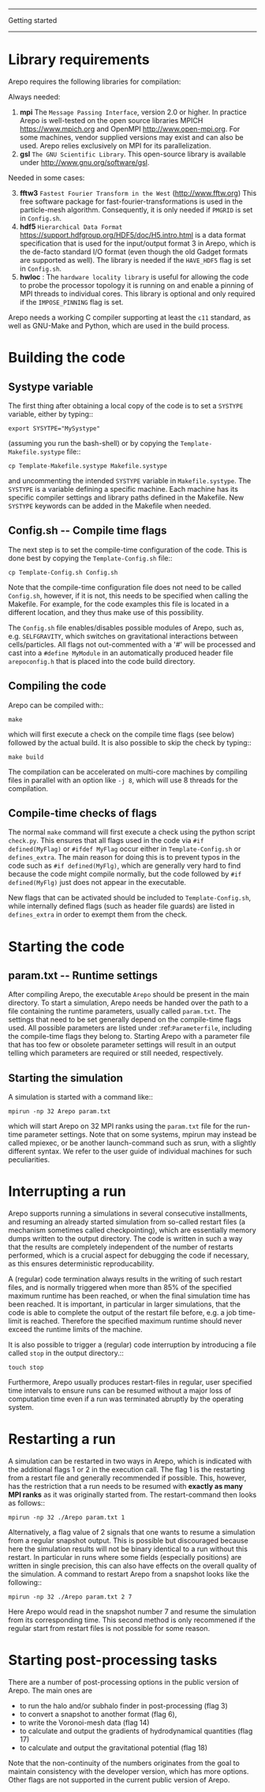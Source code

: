 *******************
Getting started
*******************


Library requirements
====================

Arepo requires the following libraries for compilation:

Always needed:

1. **mpi** The `Message Passing Interface`, version 2.0 or higher.  In
   practice Arepo is well-tested on the open source libraries MPICH
   <https://www.mpich.org> and OpenMPI <http://www.open-mpi.org>.  For
   some machines, vendor supplied versions may exist and can also be
   used.  Arepo relies exclusively on MPI for its parallelization.
2. **gsl** `The GNU Scientific Library`. This open-source library is available 
   under <http://www.gnu.org/software/gsl>.
   
Needed in some cases:

3. **fftw3** `Fastest Fourier Transform in the West`
   (<http://www.fftw.org>) This free software package for
   fast-fourier-transformations is used in the particle-mesh
   algorithm. Consequently, it is only needed if ``PMGRID`` is set in
   ``Config.sh``.
4. **hdf5** `Hierarchical Data Format`
   <https://support.hdfgroup.org/HDF5/doc/H5.intro.html> is a data
   format specification that is used for the input/output format 3 in
   Arepo, which is the de-facto standard I/O format (even though the
   old Gadget formats are supported as well). The library is needed if
   the ``HAVE_HDF5`` flag is set in `Config.sh`.
5. **hwloc** : The `hardware locality library` is useful for allowing
   the code to probe the processor topology it is running on and
   enable a pinning of MPI threads to individual cores. This library
   is optional and only required if the ``IMPOSE_PINNING`` flag is
   set.


Arepo needs a working C compiler supporting at least the ``c11`` standard, as 
well as GNU-Make and Python, which are used in the build process.

Building the code 
=================

Systype variable
----------------

The first thing after obtaining a local copy of the code is to set a
``SYSTYPE`` variable, either by typing::

    export SYSYTPE="MySystype"

(assuming you run the bash-shell) or by copying the
``Template-Makefile.systype`` file::

    cp Template-Makefile.systype Makefile.systype

and uncommenting the intended ``SYSTYPE`` variable in
``Makefile.systype``.  The ``SYSTYPE`` is a variable defining a
specific machine. Each machine has its specific compiler settings and
library paths defined in the Makefile. New ``SYSTYPE`` keywords can be
added in the Makefile when needed.

Config.sh -- Compile time flags
-------------------------------

The next step is to set the compile-time configuration of the
code. This is done best by copying the ``Template-Config.sh`` file::

    cp Template-Config.sh Config.sh

Note that the compile-time configuration file does not need to be
called ``Config.sh``, however, if it is not, this needs to be
specified when calling the Makefile.  For example, for the code
examples this file is located in a different location, and they thus
make use of this possibility.

The ``Config.sh`` file enables/disables possible modules of Arepo,
such as, e.g. ``SELFGRAVITY``, which switches on gravitational
interactions between cells/particles. All flags not out-commented with
a '#' will be processed and cast into a ``#define MyModule`` in an
automatically produced header file ``arepoconfig.h`` that is placed
into the code build directory.

Compiling the code
------------------

Arepo can be compiled with::

    make

which will first execute a check on the compile time flags (see below)
followed by the actual build. It is also possible to skip the check by
typing::

    make build

The compilation can be accelerated on multi-core machines by compiling
files in parallel with an option like ``-j 8``, which will use 8 threads
for the compilation.

Compile-time checks of flags
----------------------------

The normal ``make`` command will first execute a check using the
python script ``check.py``. This ensures that all flags used in the
code via ``#if defined(MyFlag)`` or ``#ifdef MyFlag`` occur either in
``Template-Config.sh`` or ``defines_extra``. The main reason for doing
this is to prevent typos in the code such as ``#if defined(MyFlg)``,
which are generally very hard to find because the code might compile
normally, but the code followed by ``#if defined(MyFlg)`` just does
not appear in the executable.

New flags that can be activated should be included to
``Template-Config.sh``, while internally defined flags (such as header
file guards) are listed in ``defines_extra`` in order to exempt them
from the check.

Starting the code
=================

param.txt -- Runtime settings
-----------------------------

After compiling Arepo, the executable ``Arepo`` should be present in
the main directory. To start a simulation, Arepo needs be handed over
the path to a file containing the runtime parameters, usually called
``param.txt``.  The settings that need to be set generally depend on
the compile-time flags used. All possible parameters are listed under
:ref:`Parameterfile`, including the compile-time flags they belong
to. Starting Arepo with a parameter file that has too few or obsolete
parameter settings will result in an output telling which parameters
are required or still needed, respectively.

Starting the simulation
-----------------------

A simulation is started with a command like::

    mpirun -np 32 Arepo param.txt

which will start Arepo on 32 MPI ranks using the ``param.txt`` file
for the run-time parameter settings. Note that on some systems, mpirun
may instead be called mpiexec, or be another launch-command such as srun,
with a slightly different syntax. We refer to the user guide of individual
machines for such peculiarities.

Interrupting a run
==================

Arepo supports running a simulations in several consecutive
installments, and resuming an already started simulation from
so-called restart files (a mechanism sometimes called checkpointing),
which are essentially memory dumps written to the output
directory. The code is written in such a way that the results are
completely independent of the number of restarts performed, which is a
crucial aspect for debugging the code if necessary, as this ensures
deterministic reproducability.

A (regular) code termination always results in the writing of such
restart files, and is normally triggered when more than 85% of the
specified maximum runtime has been reached, or when the final
simulation time has been reached.  It is important, in particular in
larger simulations, that the code is able to complete the output of
the restart file before, e.g. a job time-limit is reached. Therefore
the specified maximum runtime should never exceed the runtime limits
of the machine.

It is also possible to trigger a (regular) code interruption by
introducing a file called ``stop`` in the output directory.::

    touch stop

Furthermore, Arepo usually produces restart-files in regular, user
specified time intervals to ensure runs can be resumed without a major
loss of computation time even if a run was terminated abruptly by the
operating system.

Restarting a run
================

A simulation can be restarted in two ways in Arepo, which is indicated with the
additional flags 1 or 2 in the execution call. The flag 1 is the restarting
from a restart file and generally recommended if possible. This, however, 
has the restriction that a run needs to be resumed with **exactly as many MPI 
ranks** as it was originally started from. The restart-command then looks 
as follows::

    mpirun -np 32 ./Arepo param.txt 1

Alternatively, a flag value of 2 signals that one wants to resume a
simulation from a regular snapshot output. This is possible but
discouraged because here the simulation results will not be binary
identical to a run without this restart. In particular in runs where
some fields (especially positions) are written in single precision,
this can also have effects on the overall quality of the simulation. A
command to restart Arepo from a snapshot looks like the following::

    mpirun -np 32 ./Arepo param.txt 2 7

Here Arepo would read in the snapshot number 7 and resume the
simulation from its corresponding time. This second method is only
recommened if the regular start from restart files is not possible for
some reason.

Starting post-processing tasks
==============================

There are a number of post-processing options in the public version of 
Arepo. The main ones are 

* to run the halo and/or subhalo finder in post-processing (flag 3)
* to convert a snapshot to another format (flag 6),
* to write the Voronoi-mesh data (flag 14)
* to calculate and output the gradients of hydrodynamical quantities (flag 17)
* to calculate and output the gravitational potential (flag 18)

Note that the non-continuity of the numbers originates from the goal
to maintain consistency with the developer version, which has more
options. Other flags are not supported in the current public version
of Arepo.
